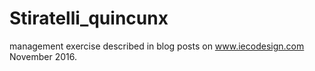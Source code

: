 # Stiratelli_quincunx
management exercise described in blog posts on www.iecodesign.com November 2016.
